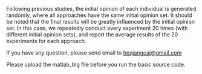 Following previous studies, the initial opinion of each individual is generated randomly, where all approaches have the same initial opinion set. It should be noted that the final results will be greatly influenced by the initial opinion set. In this case, we repeatedly conduct every experiment 20 times (with different initial opinion sets), and report the average results of the 20 experiments for each approach.

If you have any question, please send email to heqiangcai@gmail.com

Please upload the matlab_blg file before you run the basic source code.
